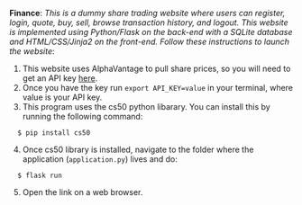 __Finance__: _This is a dummy share trading website where users can register, login, quote, buy, sell, browse 
transaction history, and logout. This website is implemented using Python/Flask on the back-end with a SQLite database
and HTML/CSS/Jinja2 on the front-end. Follow these instructions to launch the website_:  
  
1. This website uses AlphaVantage to pull share prices, so you will need to get an API key [here](https://www.alphavantage.co/support/#api-key).  
2. Once you have the key run `export API_KEY=value` in your terminal, where value is your API key.  
3. This program uses the cs50 python libarary. You can install this by running the following command:  
```
  $ pip install cs50   
```
4. Once cs50 library is installed, navigate to the folder where the application (`application.py`) lives and do:  
```
  $ flask run  
````  
5. Open the link on a web browser.  

